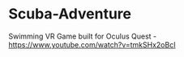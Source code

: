 # Scuba-Adventure
 Swimming VR Game built for Oculus Quest - 
 https://www.youtube.com/watch?v=tmkSHx2oBcI
